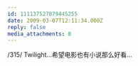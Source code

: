 ```yaml
---
id: 111137527879445255
date: 2009-03-07T12:11:34.000Z
reply: false
media_attachments: 0
---
```


/315/ Twilight...希望电影也有小说那么好看...

